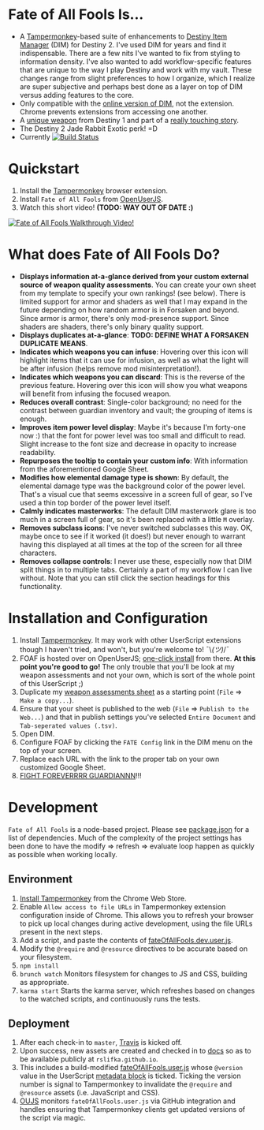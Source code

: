 # Fate of All Fools Is...

* A [Tampermonkey](https://Tampermonkey.net/)-based suite of enhancements to [Destiny Item Manager](https://www.destinyitemmanager.com/) (DIM) for Destiny 2. I've used DIM for years and find it indispensable. There are a few nits I've wanted to fix from styling to information density. I've also wanted to add workflow-specific features that are unique to the way I play Destiny and work with my vault. These changes range from slight preferences to how I organize, which I realize are super subjective and perhaps best done as a layer on top of DIM versus adding features to the core.
* Only compatible with the [online version of DIM](https://app.destinyitemmanager.com/), not the extension. Chrome prevents extensions from accessing one another.
* A [unique weapon](http://destinydb.com/item/3490486524/fate-of-all-fools) from Destiny 1 and part of a [really touching story](https://www.reddit.com/r/DestinyTheGame/comments/2lgxd4/deej_just_sent_my_husband_the_new_exotic_fate_of/).
* The Destiny 2 Jade Rabbit Exotic perk! =D
* Currently [![Build Status](https://travis-ci.org/rslifka/fate_of_all_fools.svg?branch=master)](https://travis-ci.org/rslifka/fate_of_all_fools)

# Quickstart

1. Install the [Tampermonkey](https://tampermonkey.net/) browser extension.
1. Install `Fate of All Fools` from [OpenUserJS](https://openuserjs.org/scripts/rslifka/FateOfAllFools_-_DIM_Customization).
1. Watch this short video! **(TODO: WAY OUT OF DATE :)**

[![Fate of All Fools Walkthrough Video!](https://rslifka.github.io/fate_of_all_fools/img/fate-youtube-screenshot.jpg)](https://www.youtube.com/watch?v=AW5kWLvGKqI)

# What does Fate of All Fools Do?
* **Displays information at-a-glance derived from your custom external source of weapon quality assessments**. You can create your own sheet from my template to specify your own rankings! (see below). There is limited support for armor and shaders as well that I may expand in the future depending on how random armor is in Forsaken and beyond. Since armor is armor, there's only mod-presence support. Since shaders are shaders, there's only binary quality support.
* **Displays duplicates at-a-glance**: **TODO: DEFINE WHAT A FORSAKEN DUPLICATE MEANS**.
* **Indicates which weapons you can infuse**: Hovering over this icon will highlight items that it can use for infusion, as well as what the light will be after infusion (helps remove mod misinterpretation!).
* **Indicates which weapons you can discard**: This is the reverse of the previous feature. Hovering over this icon will show you what weapons will benefit from infusing the focused weapon.
* **Reduces overall contrast**: Single-color background; no need for the contrast between guardian inventory and vault; the grouping of items is enough.
* **Improves item power level display**: Maybe it's because I'm forty-one now :) that the font for power level was too small and difficult to read. Slight increase to the font size and decrease in opacity to increase readability.
* **Repurposes the tooltip to contain your custom info**: With information from the aforementioned Google Sheet.
* **Modifies how elemental damage type is shown**: By default, the elemental damage type was the background color of the power level. That's a visual cue that seems excessive in a screen full of gear, so I've used a thin top border of the power level itself.
* **Calmly indicates masterworks**: The default DIM masterwork glare is too much in a screen full of gear, so it's been replaced with a little `M` overlay.
* **Removes subclass icons**: I've never switched subclasses this way. OK, maybe once to see if it worked (it does!) but never enough to warrant having this displayed at all times at the top of the screen for all three characters.
* **Removes collapse controls**: I never use these, especially now that DIM split things in to multiple tabs. Certainly a part of my workflow I can live without. Note that you can still click the section headings for this functionality.

# Installation and Configuration

1. Install [Tampermonkey](https://Tampermonkey.net/). It may work with other UserScript extensions though I haven't tried, and won't, but you're welcome to! ¯\\_(ツ)_/¯
1. FOAF is hosted over on OpenUserJS; [one-click install](https://openuserjs.org/scripts/rslifka/FateOfAllFools_-_DIM_Customization) from there. **At this point you're good to go!** The only trouble that you'll be look at my weapon assessments and not your own, which is sort of the whole point of this UserScript ;)
1. Duplicate my [weapon assessments sheet](https://docs.google.com/spreadsheets/d/16BO3r1B5vuLtCnR06l_rtCl_WlWVDkg_9C9Gu-v-xi4/edit?usp=sharing) as a starting point (`File` => `Make a copy...`).
1. Ensure that your sheet is published to the web (`File` => `Publish to the Web...`) and that in publish settings you've selected `Entire Document` and `Tab-seperated values (.tsv)`.
1. Open DIM.
1. Configure FOAF by clicking the `FATE Config` link in the DIM menu on the top of your screen.
1. Replace each URL with the link to the proper tab on your own customized Google Sheet.
1. [FIGHT FOREVERRRR GUARDIANNN](https://www.youtube.com/watch?v=sAhhgmf6Xg8&feature=youtu.be&t=5)!!!

# Development
`Fate of All Fools` is a node-based project. Please see [package.json](https://github.com/rslifka/fate_of_all_fools/blob/master/package.json) for a list of dependencies. Much of the complexity of the project settings has been done to have the modify => refresh => evaluate loop happen as quickly as possible when working locally.

## Environment
1. [Install Tampermonkey](https://chrome.google.com/webstore/detail/Tampermonkey/dhdgffkkebhmkfjojejmpbldmpobfkfo?hl=en) from the Chrome Web Store.
1. Enable `Allow access to file URLs` in Tampermonkey extension configuration inside of Chrome. This allows you to refresh your browser to pick up local changes during active development, using the file URLs present in the next steps.
1. Add a script, and paste the contents of [fateOfAllFools.dev.user.js](https://github.com/rslifka/fate_of_all_fools/blob/master/fateOfAllFools.dev.user.js).
1. Modify the `@require` and `@resource` directives to be accurate based on your filesystem.
1. `npm install`
1. `brunch watch` Monitors filesystem for changes to JS and CSS, building as appropriate.
1. `karma start` Starts the karma server, which refreshes based on changes to the watched scripts, and continuously runs the tests.

## Deployment
1. After each check-in to `master`, [Travis](https://travis-ci.org/rslifka/fate_of_all_fools) is kicked off.
1. Upon success, new assets are created and checked in to [docs](https://github.com/rslifka/fate_of_all_fools/tree/master/docs) so as to be available publicly at `rslifka.github.io`.
1. This includes a build-modified [fateOfAllFools.user.js](https://github.com/rslifka/fate_of_all_fools/blob/master/docs/fateOfAllFools.user.js) whose `@version` value in the UserScript [metadata block](https://wiki.greasespot.net/Metadata_Block) is ticked. Ticking the version number is signal to Tampermonkey to invalidate the `@require` and `@resource` assets (i.e. JavaScript and CSS).
1. [OUJS](https://openuserjs.org/scripts/rslifka/FateOfAllFools_-_DIM_Customization) monitors `fateOfAllFools.user.js` via GitHub integration and handles ensuring that Tampermonkey clients get updated versions of the script via magic.
